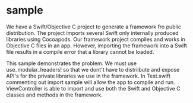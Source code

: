 # sample

We have a Swift/Objective C project to generate a framework fro public distribution. The project imports several Swift only internally produced libraries using Cocoapods. Our framework project compiles and works in Objective C files in an app. However, importing the framework into a Swift file results in a compile error that a library cannot be loaded.

This sample demonstrates the problem. We must use use_modular_headers! so that we dont't have to distriibute and expose API's for the private libraries we use in the framework. In Test.swift commenting out import sample will allow the app to compile and run. ViewController is able to import and use both the Swift and Objective C classes and methods in the framework.

